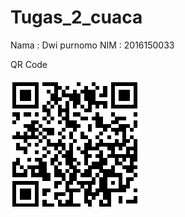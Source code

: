 # Tugas_2_cuaca

Nama  : Dwi purnomo
NIM   : 2016150033

QR Code <br>
<br>
<img src="QR_weather.PNG">
